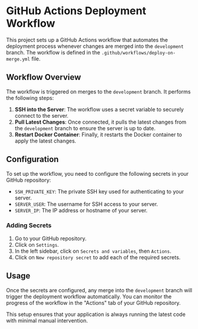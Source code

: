 # GitHub Actions Deployment Workflow

This project sets up a GitHub Actions workflow that automates the deployment process whenever changes are merged into the `development` branch. The workflow is defined in the `.github/workflows/deploy-on-merge.yml` file.

## Workflow Overview

The workflow is triggered on merges to the `development` branch. It performs the following steps:

1. **SSH into the Server**: The workflow uses a secret variable to securely connect to the server.
2. **Pull Latest Changes**: Once connected, it pulls the latest changes from the `development` branch to ensure the server is up to date.
3. **Restart Docker Container**: Finally, it restarts the Docker container to apply the latest changes.

## Configuration

To set up the workflow, you need to configure the following secrets in your GitHub repository:

- `SSH_PRIVATE_KEY`: The private SSH key used for authenticating to your server.
- `SERVER_USER`: The username for SSH access to your server.
- `SERVER_IP`: The IP address or hostname of your server.

### Adding Secrets

1. Go to your GitHub repository.
2. Click on `Settings`.
3. In the left sidebar, click on `Secrets and variables`, then `Actions`.
4. Click on `New repository secret` to add each of the required secrets.

## Usage

Once the secrets are configured, any merge into the `development` branch will trigger the deployment workflow automatically. You can monitor the progress of the workflow in the "Actions" tab of your GitHub repository.

This setup ensures that your application is always running the latest code with minimal manual intervention.